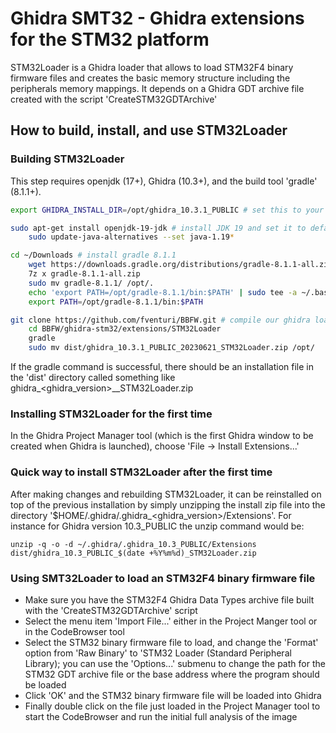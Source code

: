 # Ghidra SMT32 - Ghidra extensions for the STM32 platform

STM32Loader is a Ghidra loader that allows to load STM32F4 binary firmware files and creates the basic memory structure including the peripherals memory mappings. It depends on a Ghidra GDT archive file created with the script 'CreateSTM32GDTArchive'

## How to build, install, and use STM32Loader

### Building STM32Loader

This step requires openjdk (17+), Ghidra (10.3+), and the build tool 'gradle' (8.1.1+).

```bash
export GHIDRA_INSTALL_DIR=/opt/ghidra_10.3.1_PUBLIC # set this to your ghidra installation directory

sudo apt-get install openjdk-19-jdk # install JDK 19 and set it to default jdk
	sudo update-java-alternatives --set java-1.19*

cd ~/Downloads # install gradle 8.1.1
	wget https://downloads.gradle.org/distributions/gradle-8.1.1-all.zip
	7z x gradle-8.1.1-all.zip
	sudo mv gradle-8.1.1/ /opt/.
	echo 'export PATH=/opt/gradle-8.1.1/bin:$PATH' | sudo tee -a ~/.bashrc
	export PATH=/opt/gradle-8.1.1/bin:$PATH

git clone https://github.com/fventuri/BBFW.git # compile our ghidra loader
	cd BBFW/ghidra-stm32/extensions/STM32Loader
	gradle
 	sudo mv dist/ghidra_10.3.1_PUBLIC_20230621_STM32Loader.zip /opt/
```

If the gradle command is successful, there should be an installation file in the 'dist' directory called something like ghidra_<ghidra_version>_<YYYYMMDD>_STM32Loader.zip

### Installing STM32Loader for the first time

In the Ghidra Project Manager tool (which is the first Ghidra window to be created when Ghidra is launched), choose 'File -> Install Extensions...'

### Quick way to install STM32Loader after the first time

After making changes and rebuilding STM32Loader, it can be reinstalled on top of the previous installation by simply unzipping the install zip file into the directory '$HOME/.ghidra/.ghidra_<ghidra_version>/Extensions'. For instance for Ghidra version 10.3_PUBLIC the unzip command would be:
```
unzip -q -o -d ~/.ghidra/.ghidra_10.3_PUBLIC/Extensions dist/ghidra_10.3_PUBLIC_$(date +%Y%m%d)_STM32Loader.zip
```

### Using SMT32Loader to load an STM32F4 binary firmware file

- Make sure you have the STM32F4 Ghidra Data Types archive file built with the 'CreateSTM32GDTArchive' script
- Select the menu item 'Import File...' either in the Project Manger tool or in the CodeBrowser tool
- Select the STM32 binary firmware file to load, and change the 'Format' option from 'Raw Binary' to 'STM32 Loader (Standard Peripheral Library); you can use the 'Options...' submenu to change the path for the STM32 GDT archive file or the base address where the program should be loaded
- Click 'OK' and the STM32 binary firmware file will be loaded into Ghidra
- Finally double click on the file just loaded in the Project Manager tool to start the CodeBrowser and run the initial full analysis of the image
